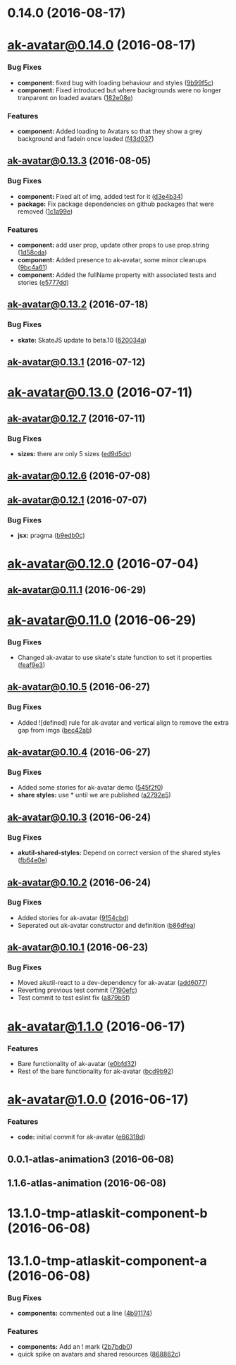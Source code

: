 <a name="0.14.0"></a>
# 0.14.0 (2016-08-17)



<a name="ak-avatar@0.14.0"></a>
# ak-avatar@0.14.0 (2016-08-17)


### Bug Fixes

* **component:** fixed bug with loading behaviour and styles ([9b99f5c](https://bitbucket.org/atlassian/atlaskit/commits/9b99f5c))
* **component:** Fixed introduced but where backgrounds were no longer tranparent on loaded avatars ([182e08e](https://bitbucket.org/atlassian/atlaskit/commits/182e08e))


### Features

* **component:** Added loading to Avatars so that they show a grey background and fadein once loaded ([f43d037](https://bitbucket.org/atlassian/atlaskit/commits/f43d037))



<a name="ak-avatar@0.13.3"></a>
## ak-avatar@0.13.3 (2016-08-05)


### Bug Fixes

* **component:** Fixed alt of img, added test for it ([d3e4b34](https://bitbucket.org/atlassian/atlaskit/commits/d3e4b34))
* **package:** Fix package dependencies on github packages that were removed ([1c1a99e](https://bitbucket.org/atlassian/atlaskit/commits/1c1a99e))


### Features

* **component:** add user prop, update other props to use prop.string ([1d58cda](https://bitbucket.org/atlassian/atlaskit/commits/1d58cda))
* **component:** Added presence to ak-avatar, some minor cleanups ([9bc4a61](https://bitbucket.org/atlassian/atlaskit/commits/9bc4a61))
* **component:** Added the fullName property with associated tests and stories ([e5777dd](https://bitbucket.org/atlassian/atlaskit/commits/e5777dd))



<a name="ak-avatar@0.13.2"></a>
## ak-avatar@0.13.2 (2016-07-18)


### Bug Fixes

* **skate:** SkateJS update to beta.10 ([620034a](https://bitbucket.org/atlassian/atlaskit/commits/620034a))



<a name="ak-avatar@0.13.1"></a>
## ak-avatar@0.13.1 (2016-07-12)



<a name="ak-avatar@0.13.0"></a>
# ak-avatar@0.13.0 (2016-07-11)



<a name="ak-avatar@0.12.7"></a>
## ak-avatar@0.12.7 (2016-07-11)


### Bug Fixes

* **sizes:** there are only 5 sizes ([ed9d5dc](https://bitbucket.org/atlassian/atlaskit/commits/ed9d5dc))



<a name="ak-avatar@0.12.6"></a>
## ak-avatar@0.12.6 (2016-07-08)



<a name="ak-avatar@0.12.1"></a>
## ak-avatar@0.12.1 (2016-07-07)


### Bug Fixes

* **jsx:** pragma ([b9edb0c](https://bitbucket.org/atlassian/atlaskit/commits/b9edb0c))



<a name="ak-avatar@0.12.0"></a>
# ak-avatar@0.12.0 (2016-07-04)



<a name="ak-avatar@0.11.1"></a>
## ak-avatar@0.11.1 (2016-06-29)



<a name="ak-avatar@0.11.0"></a>
# ak-avatar@0.11.0 (2016-06-29)


### Bug Fixes

* Changed ak-avatar to use skate's state function to set it properties ([feaf9e3](https://bitbucket.org/atlassian/atlaskit/commits/feaf9e3))



<a name="ak-avatar@0.10.5"></a>
## ak-avatar@0.10.5 (2016-06-27)


### Bug Fixes

* Added ![defined] rule for ak-avatar and vertical align to remove the extra gap from imgs ([bec42ab](https://bitbucket.org/atlassian/atlaskit/commits/bec42ab))



<a name="ak-avatar@0.10.4"></a>
## ak-avatar@0.10.4 (2016-06-27)


### Bug Fixes

* Added some stories for ak-avatar demo ([545f2f0](https://bitbucket.org/atlassian/atlaskit/commits/545f2f0))
* **share styles:** use * until we are published ([a2792e5](https://bitbucket.org/atlassian/atlaskit/commits/a2792e5))



<a name="ak-avatar@0.10.3"></a>
## ak-avatar@0.10.3 (2016-06-24)


### Bug Fixes

* **akutil-shared-styles:** Depend on correct version of the shared styles ([fb64e0e](https://bitbucket.org/atlassian/atlaskit/commits/fb64e0e))



<a name="ak-avatar@0.10.2"></a>
## ak-avatar@0.10.2 (2016-06-24)


### Bug Fixes

* Added stories for ak-avatar ([9154cbd](https://bitbucket.org/atlassian/atlaskit/commits/9154cbd))
* Seperated out ak-avatar constructor and definition ([b86dfea](https://bitbucket.org/atlassian/atlaskit/commits/b86dfea))



<a name="ak-avatar@0.10.1"></a>
## ak-avatar@0.10.1 (2016-06-23)


### Bug Fixes

* Moved akutil-react to a dev-dependency for ak-avatar ([add6077](https://bitbucket.org/atlassian/atlaskit/commits/add6077))
* Reverting previous test commit ([7190efc](https://bitbucket.org/atlassian/atlaskit/commits/7190efc))
* Test commit to test eslint fix ([a879b5f](https://bitbucket.org/atlassian/atlaskit/commits/a879b5f))



<a name="ak-avatar@1.1.0"></a>
# ak-avatar@1.1.0 (2016-06-17)


### Features

* Bare functionality of ak-avatar ([e0bfd32](https://bitbucket.org/atlassian/atlaskit/commits/e0bfd32))
* Rest of the bare functionality for ak-avatar ([bcd9b92](https://bitbucket.org/atlassian/atlaskit/commits/bcd9b92))



<a name="ak-avatar@1.0.0"></a>
# ak-avatar@1.0.0 (2016-06-17)


### Features

* **code:** initial commit for ak-avatar ([e66318d](https://bitbucket.org/atlassian/atlaskit/commits/e66318d))



<a name="0.0.1-atlas-animation3"></a>
## 0.0.1-atlas-animation3 (2016-06-08)



<a name="1.1.6-atlas-animation"></a>
## 1.1.6-atlas-animation (2016-06-08)



<a name="13.1.0-tmp-atlaskit-component-b"></a>
# 13.1.0-tmp-atlaskit-component-b (2016-06-08)



<a name="13.1.0-tmp-atlaskit-component-a"></a>
# 13.1.0-tmp-atlaskit-component-a (2016-06-08)


### Bug Fixes

* **components:** commented out a line ([4b91174](https://bitbucket.org/atlassian/atlaskit/commits/4b91174))


### Features

* **components:** Add an ! mark ([2b7bdb0](https://bitbucket.org/atlassian/atlaskit/commits/2b7bdb0))
* quick spike on avatars and shared resources ([868862c](https://bitbucket.org/atlassian/atlaskit/commits/868862c))



